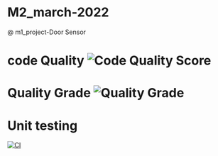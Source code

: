 # M2_march-2022

@ m1_project-Door Sensor

# code Quality ![Code Quality Score](https://api.codiga.io/project/32839/score/svg)

# Quality Grade ![Quality Grade](https://api.codiga.io/project/32839/status/svg)

# Unit testing 
[![CI](https://github.com/pradeeppisini/M2_atmega328p-Door-sensor/actions/workflows/c-cpp.yml/badge.svg)](https://github.com/pradeeppisini/M2_atmega328p-Door-sensor/actions/workflows/c-cpp.yml)
